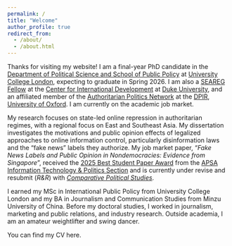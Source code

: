 ```yaml
---
permalink: /
title: "Welcome"
author_profile: true
redirect_from: 
  - /about/
  - /about.html
---
```


Thanks for visiting my website! I am a final-year PhD candidate in the [Department of Political Science and School of Public Policy](https://www.ucl.ac.uk/social-historical-sciences/political-science) at [University College London](https://www.ucl.ac.uk/), expecting to graduate in Spring 2026. I am also a [SEAREG Fellow](https://dcid.sanford.duke.edu/seareg-fellows/) at the [Center for International Development](https://dcid.sanford.duke.edu/) at [Duke University](https://duke.edu/), and an affiliated member of the [Authoritarian Politics Network](https://www.politics.ox.ac.uk/research-centre/authoritarian-politics-network/oxford-authoritarian-politics-network) at the [DPIR](https://www.politics.ox.ac.uk/), [University of Oxford](https://www.ox.ac.uk/). I am currently on the academic job market.

My research focuses on state-led online repression in authoritarian regimes, with a regional focus on East and Southeast Asia. My dissertation investigates the motivations and public opinion effects of legalized approaches to online information control, particularly disinformation laws and the “fake news” labels they authorize. My job market paper, “*Fake News Labels and Public Opinion in Nondemocracies: Evidence from Singapore*”, received the [2025 Best Student Paper Award](https://apsanet.org/membership/organized-sections/organized-section-awards/past-awards/section-18/) from the [APSA Information Technology & Politics Section](https://apsanet.org/membership/organized-sections/section18/) and is currently under revise and resubmit (*R&R*) with [*Comparative Political Studies*](https://journals.sagepub.com/home/cps).

I earned my MSc in International Public Policy from University College London and my BA in Journalism and Communication Studies from Minzu University of China. Before my doctoral studies, I worked in journalism, marketing and public relations, and industry research. Outside academia, I am an amateur weightlifter and swing dancer.

You can find my CV here.
